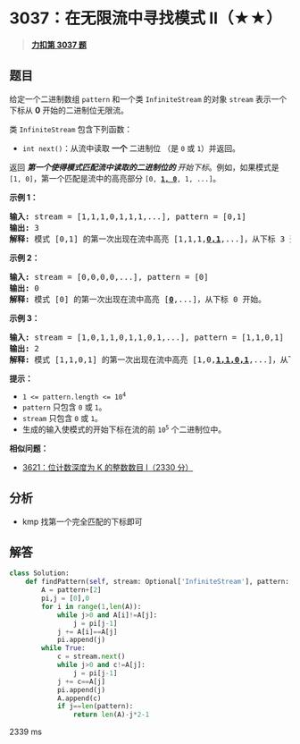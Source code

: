 # 3037：在无限流中寻找模式 II（★★）


> <u>**[力扣第 3037 题](https://leetcode.cn/problems/find-pattern-in-infinite-stream-ii/)**</u>

## 题目

<p>给定一个二进制数组 <code>pattern</code> 和一个类 <code>InfiniteStream</code> 的对象 <code>stream</code> 表示一个下标从 <strong>0</strong> 开始的二进制位无限流。</p>

<p>类 <code>InfiniteStream</code> 包含下列函数：</p>

<ul>
<li><code>int next()</code>：从流中读取 <strong>一个</strong> 二进制位 （是 <code>0</code> 或 <code>1</code>）并返回。</li>
</ul>

<p>返回<em> <strong>第一个使得模式匹配流中读取的二进制位的 </strong>开始下标</em>。例如，如果模式是 <code>[1, 0]</code>，第一个匹配是流中的高亮部分 <code>[0, <strong><u>1, 0</u></strong>, 1, ...]</code>。</p>



<p><strong>示例 1：</strong></p>

<pre>
<strong>输入:</strong> stream = [1,1,1,0,1,1,1,...], pattern = [0,1]
<strong>输出:</strong> 3
<strong>解释:</strong> 模式 [0,1] 的第一次出现在流中高亮 [1,1,1,<strong><u>0,1</u></strong>,...]，从下标 3 开始。
</pre>

<p><strong>示例 2：</strong></p>

<pre>
<strong>输入:</strong> stream = [0,0,0,0,...], pattern = [0]
<strong>输出:</strong> 0
<strong>解释:</strong> 模式 [0] 的第一次出现在流中高亮 [<strong><u>0</u></strong>,...]，从下标 0 开始。
</pre>

<p><strong>示例 3：</strong></p>

<pre>
<strong>输入:</strong> stream = [1,0,1,1,0,1,1,0,1,...], pattern = [1,1,0,1]
<strong>输出:</strong> 2
<strong>解释:</strong> 模式 [1,1,0,1] 的第一次出现在流中高亮 [1,0,<strong><u>1,1,0,1</u></strong>,...]，从下标 2 开始。
</pre>



<p><strong>提示：</strong></p>

<ul>
<li><code>1 &lt;= pattern.length &lt;= 10<sup>4</sup></code></li>
<li><code>pattern</code> 只包含 <code>0</code> 或 <code>1</code>。</li>
<li><code>stream</code> 只包含 <code>0</code> 或 <code>1</code>。</li>
<li>生成的输入使模式的开始下标在流的前 <code>10<sup>5</sup></code> 个二进制位中。</li>
</ul>




**相似问题：**
- [3621：位计数深度为 K 的整数数目 I（2330 分）](/leetcode/3621)


## 分析

- kmp 找第一个完全匹配的下标即可

## 解答


```python
class Solution:
    def findPattern(self, stream: Optional['InfiniteStream'], pattern: List[int]) -> int:
        A = pattern+[2]
        pi,j = [0],0
        for i in range(1,len(A)):
            while j>0 and A[i]!=A[j]:
                j = pi[j-1]
            j += A[i]==A[j]
            pi.append(j)
        while True:
            c = stream.next()
            while j>0 and c!=A[j]:
                j = pi[j-1]
            j += c==A[j]
            pi.append(j)
            A.append(c)
            if j==len(pattern):
                return len(A)-j*2-1
```
2339 ms
